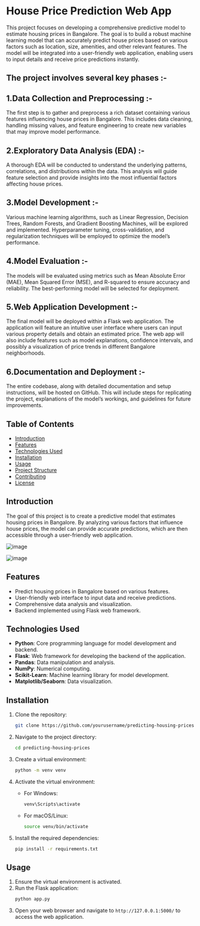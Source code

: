 # House Price Prediction Web App

This project focuses on developing a comprehensive predictive model to estimate housing prices in Bangalore. The goal is to build a robust machine learning model that can accurately predict house prices based on various factors such as location, size, amenities, and other relevant features. The model will be integrated into a user-friendly web application, enabling users to input details and receive price predictions instantly.

## The project involves several key phases :-

## 1.Data Collection and Preprocessing :- 
The first step is to gather and preprocess a rich dataset containing various features influencing house prices in Bangalore. This includes data cleaning, handling missing values, and feature engineering to create new variables that may improve model performance.

## 2.Exploratory Data Analysis (EDA) :- 
A thorough EDA will be conducted to understand the underlying patterns, correlations, and distributions within the data. This analysis will guide feature selection and provide insights into the most influential factors affecting house prices.

## 3.Model Development :- 
Various machine learning algorithms, such as Linear Regression, Decision Trees, Random Forests, and Gradient Boosting Machines, will be explored and implemented. Hyperparameter tuning, cross-validation, and regularization techniques will be employed to optimize the model’s performance.

## 4.Model Evaluation :- 
The models will be evaluated using metrics such as Mean Absolute Error (MAE), Mean Squared Error (MSE), and R-squared to ensure accuracy and reliability. The best-performing model will be selected for deployment.

## 5.Web Application Development :- 
The final model will be deployed within a Flask web application. The application will feature an intuitive user interface where users can input various property details and obtain an estimated price. The web app will also include features such as model explanations, confidence intervals, and possibly a visualization of price trends in different Bangalore neighborhoods.

## 6.Documentation and Deployment :- 
The entire codebase, along with detailed documentation and setup instructions, will be hosted on GitHub. This will include steps for replicating the project, explanations of the model’s workings, and guidelines for future improvements.

## Table of Contents
- [Introduction](#introduction)
- [Features](#features)
- [Technologies Used](#technologies-used)
- [Installation](#installation)
- [Usage](#usage)
- [Project Structure](#project-structure)
- [Contributing](#contributing)
- [License](#license)

## Introduction

The goal of this project is to create a predictive model that estimates housing prices in Bangalore. By analyzing various factors that influence house prices, the model can provide accurate predictions, which are then accessible through a user-friendly web application.

![image](https://github.com/user-attachments/assets/5ed5cfce-5e96-4895-888b-3e54d85bd334)

![image](https://github.com/user-attachments/assets/2173c424-d08e-47fd-a19d-301a9316b464)



## Features

- Predict housing prices in Bangalore based on various features.
- User-friendly web interface to input data and receive predictions.
- Comprehensive data analysis and visualization.
- Backend implemented using Flask web framework.

## Technologies Used

- **Python**: Core programming language for model development and backend.
- **Flask**: Web framework for developing the backend of the application.
- **Pandas**: Data manipulation and analysis.
- **NumPy**: Numerical computing.
- **Scikit-Learn**: Machine learning library for model development.
- **Matplotlib/Seaborn**: Data visualization.

## Installation

1. Clone the repository:
    ```bash
    git clone https://github.com/yourusername/predicting-housing-prices.git
    ```
2. Navigate to the project directory:
    ```bash
    cd predicting-housing-prices
    ```
3. Create a virtual environment:
    ```bash
    python -m venv venv
    ```
4. Activate the virtual environment:

    - For Windows:
        ```bash
        venv\Scripts\activate
        ```
    - For macOS/Linux:
        ```bash
        source venv/bin/activate
        ```
5. Install the required dependencies:
    ```bash
    pip install -r requirements.txt
    ```

## Usage

1. Ensure the virtual environment is activated.
2. Run the Flask application:
    ```bash
    python app.py
    ```
3. Open your web browser and navigate to `http://127.0.0.1:5000/` to access the web application.
